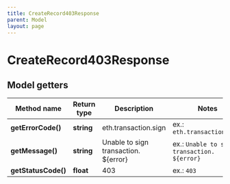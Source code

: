 ```yaml
---
title: CreateRecord403Response
parent: Model
layout: page
---
```


# CreateRecord403Response

## Model getters

Method name | Return type | Description | Notes
------------ | ------------- | ------------- | -------------
**getErrorCode()** | **string** | eth.transaction.sign | ex.: `eth.transaction.sign`
**getMessage()** | **string** | Unable to sign transaction. ${error} | ex.: `Unable to sign transaction. ${error}`
**getStatusCode()** | **float** | 403 | ex.: `403`

